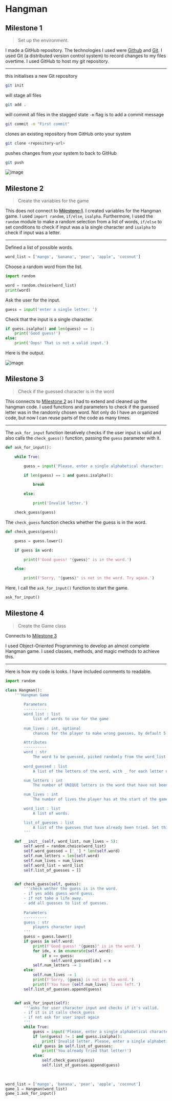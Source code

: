 # Hangman

## Milestone 1

>  Set up the environment.

I made a GitHub repository. The technologies I used were [Github](https://github.com/) and [Git](https://git-scm.com/). I used Git (a distributed version control system) to record changes to my files overtime. I used GitHub to host my git repository.

---

this initialises a new Git repository

```bash
git init
```

will stage all files

```bash
git add .
```

will commit all files in the stagged state `-m` flag is to add a commit message

```bash
git commit -m "First commit"
```

clones an existing repository from GitHub onto your system

```bash
git clone <repository-url>
```

pushes changes from your system to back to GitHub

```bash
git push
```

![image](https://user-images.githubusercontent.com/67028414/203396676-f37c457b-1174-44ff-a699-3eb1112de41b.png)

## Milestone 2

>Create the variables for the game

This does not connect to [~~Milestone 1~~](#milestone-1). I created variables for the Hangman game.
I used `import random`, `if/else`, `isalpha`. Furthermore, I used the `random` module to make a random selection from a list of words, `if/else` to set conditions to check if input was a la single character and `isalpha` to check if input was a letter.

---

Defined a list of possible words.

```python
word_list = ['mango', 'banana', 'pear', 'apple', 'coconut']
```

Choose a random word from the list.

```python
import random

word = random.choice(word_list)
print(word)
```

Ask the user for the input.

```python
guess = input('enter a single letter: ')
```

Check that the input is a single character.

```python
if guess.isalpha() and len(guess) == 1:
    print('Good guess!')
else:
    print('Oops! That is not a valid input.')
```

Here is the output.

![image](https://i.imgur.com/giuUFYe.png)

## Milestone 3

>Check if the guessed character is in the word

This connects to [Milestone 2](#milestone-2) as I had to extend and cleaned up the hangman code. I used functions and parameters to check if the guessed letter was in the randomly chosen word. Not only do I have an organized code, but now I can reuse parts of the code as many times.

---

The `ask_for_input` function iteratively checks if the user input is valid and also calls the `check_guess()` function, passing the `guess` parameter with it.

```python
def ask_for_input():

    while True:

        guess = input('Please, enter a single alphabetical character: ')

        if len(guess) == 1 and guess.isalpha():

            break

        else:

            print('Invalid letter.')

    check_guess(guess)
```

The `check_guess` function checks whether the guess is in the word.

```python
def check_guess(guess):

    guess = guess.lower()

    if guess in word:

        print(f'Good guess! "{guess}" is in the word.')

    else:

        print(f'Sorry, "{guess}" is not in the word. Try again.')
```

Here, I call the `ask_for_input()` function to start the game.

```python
ask_for_input()
```


## Milestone 4

>Create the Game class

Connects to [Milestone 3](#milestone-3)

I used Object-Oriented Programming to develop an almost complete Hangman game. I used classes, methods, and magic methods to achieve this.

---

Here is how my code is looks. I have included comments to readable.

```python
import random

class Hangman():
    '''Hangman Game
    
        Parameters
        ----------
        word_list : list
            list of words to use for the game
            
        num_lives : int, optional
            chances for the player to make wrong guesses, by default 5

        Attributes
        ----------
        word : str
            The word to be guessed, picked randomly from the word_list. Remember to import the random module into your script.
            
        word_guessed : list
            A list of the letters of the word, with _ for each letter not yet guessed. For example, if the word is 'apple', the word_guessed list would be ['_', '_', '_', '_', '_']. If the player guesses 'a', the list would be ['a', '_', '_', '_', '_'].

        num_letters : int
            The number of UNIQUE letters in the word that have not been guessed yet.

        num_lives : int
            The number of lives the player has at the start of the game.

        word_list : list
            A list of words.

        list_of_guesses : list
            A list of the guesses that have already been tried. Set this to an empty list initially.
        '''

    def __init__(self, word_list, num_lives = 5):
        self.word = random.choice(word_list)
        self.word_guessed = ['_'] * len(self.word)
        self.num_letters = len(self.word)
        self.num_lives = num_lives
        self.word_list = word_list
        self.list_of_guesses = []


    def check_guess(self, guess):
        '''check wether the guess is in the word.
        - if yes adds guess word guess.
        - if not take a life away.
        - add all guesses to list of guesses.
  
        Parameters
        ----------
        guess : str
            players character input
        '''
        guess = guess.lower()
        if guess in self.word:
            print(f'Good guess! "{guess}" is in the word.')
            for idx, x in enumerate(self.word):
                if x == guess:
                    self.word_guessed[idx] = x
            self.num_letters -= 1
        else:
            self.num_lives -= 1
            print(f'Sorry, {guess} is not in the word.')
            print(f'You have {self.num_lives} lives left.')
        self.list_of_guesses.append(guess)


    def ask_for_input(self):
        '''asks for user character input and checks if it's vallid.
        - if it is it calls check_guess
        - if not ask for user input again
        '''
        while True:
            guess = input('Please, enter a single alphabetical character: ')
            if len(guess) != 1 and guess.isalpha():
                print('Invalid letter. Please, enter a single alphabetical character.')
            elif guess in self.list_of_guesses:
                print('You already tried that letter!')
            else:
                self.check_guess(guess)
                self.list_of_guesses.append(guess)

  
  
word_list = ['mango', 'banana', 'pear', 'apple', 'coconut']
game_1 = Hangman(word_list)
game_1.ask_for_input()
```
